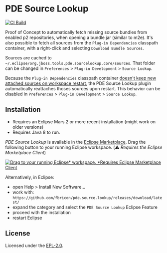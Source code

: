 # PDE Source Lookup
[![CI Build](https://github.com/fbricon/pde.source.lookup/actions/workflows/ci.yaml/badge.svg)](https://github.com/fbricon/pde.source.lookup/actions/workflows/ci.yaml)

Proof of Concept to automatically fetch missing source bundles from enabled p2 repositories, when opening a bundle jar (similar to m2e).
It's also possible to fetch all sources from the `Plug-in Dependencies` classpath container, with a right-click and selecting `Download Bundle Sources`.

Sources are cached to `~/.eclipse/org.jboss.tools.pde.sourcelookup.core/sources`. That folder can be changed in `Preferences` > `Plug-in Development` > `Source Lookup`.

Because the `Plug-in Dependencies` classpath container [doesn't keep new attached sources on workspace restart](https://bugs.eclipse.org/bugs/show_bug.cgi?id=492204),
the PDE Source Lookup plugin automatically reattaches thoses sources upon restart.
This behavior can be disabled in `Preferences` > `Plug-in Development` > `Source Lookup`.

## Installation
- Requires an Eclipse Mars.2 or more recent installation (might work on older versions)
- Requires Java 8 to run.

_PDE Source Lookup_ is available in the [Eclipse Marketplace](https://marketplace.eclipse.org/content/pde-source-lookup). Drag the following button to your running Eclipse workspace. (⚠️ *Requires the Eclipse Marketplace Client*)

[![Drag to your running Eclipse* workspace. *Requires Eclipse Marketplace Client](https://marketplace.eclipse.org/sites/all/themes/solstice/public/images/marketplace/btn-install.svg)](http://marketplace.eclipse.org/marketplace-client-intro?mpc_install=5391163 "Drag to your running Eclipse* workspace. *Requires Eclipse Marketplace Client")

Alternatively, in Eclipse:

- open Help > Install New Software...
- work with: `https://github.com/fbricon/pde.source.lookup/releases/download/latest/`
- expand the category and select the `PDE Source Lookup` Eclipse Feature
- proceed with the installation
- restart Eclipse

## License
Licensed under the [EPL-2.0](https://www.eclipse.org/legal/epl-2.0/).
